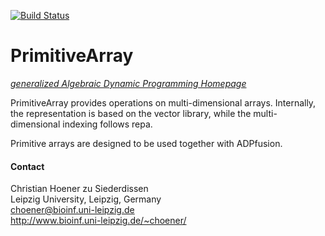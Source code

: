 [![Build Status](https://travis-ci.org/choener/PrimitiveArray.svg?branch=master)](https://travis-ci.org/choener/PrimitiveArray)

# PrimitiveArray

[*generalized Algebraic Dynamic Programming Homepage*](http://www.bioinf.uni-leipzig.de/Software/gADP/)

PrimitiveArray provides operations on multi-dimensional arrays. Internally, the
representation is based on the vector library, while the multi-dimensional
indexing follows repa.

Primitive arrays are designed to be used together with ADPfusion.



#### Contact

Christian Hoener zu Siederdissen  
Leipzig University, Leipzig, Germany  
choener@bioinf.uni-leipzig.de  
http://www.bioinf.uni-leipzig.de/~choener/  

